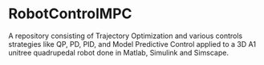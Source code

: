 # RobotControlMPC
A repository consisting of Trajectory Optimization and various controls strategies like QP, PD, PID, and Model Predictive Control applied to a 3D A1 unitree quadrupedal robot done in Matlab, Simulink and Simscape.
